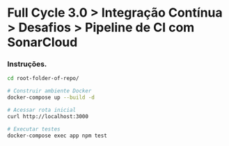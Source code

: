 # Full Cycle 3.0 > Integração Contínua > Desafios > Pipeline de CI com SonarCloud

### Instruções.

```bash
cd root-folder-of-repo/

# Construir ambiente Docker
docker-compose up --build -d

# Acessar rota inicial
curl http://localhost:3000

# Executar testes
docker-compose exec app npm test
```
